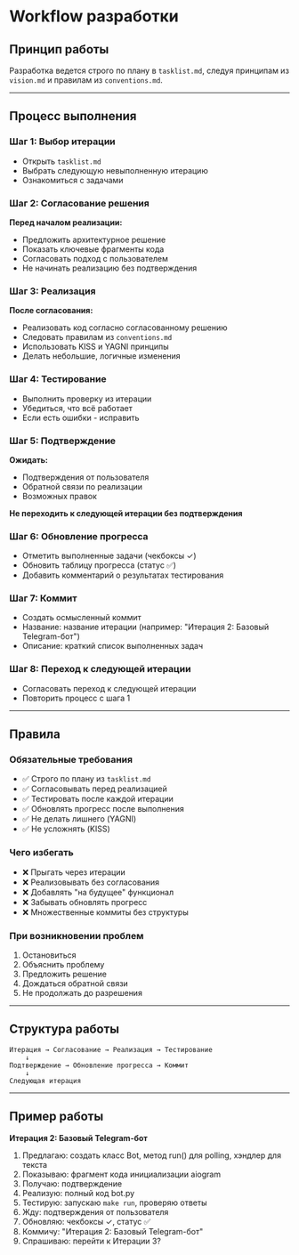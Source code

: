 # Workflow разработки

## Принцип работы

Разработка ведется строго по плану в `tasklist.md`, следуя принципам из `vision.md` и правилам из `conventions.md`.

---

## Процесс выполнения

### Шаг 1: Выбор итерации

- Открыть `tasklist.md`
- Выбрать следующую невыполненную итерацию
- Ознакомиться с задачами

### Шаг 2: Согласование решения

**Перед началом реализации:**
- Предложить архитектурное решение
- Показать ключевые фрагменты кода
- Согласовать подход с пользователем
- Не начинать реализацию без подтверждения

### Шаг 3: Реализация

**После согласования:**
- Реализовать код согласно согласованному решению
- Следовать правилам из `conventions.md`
- Использовать KISS и YAGNI принципы
- Делать небольшие, логичные изменения

### Шаг 4: Тестирование

- Выполнить проверку из итерации
- Убедиться, что всё работает
- Если есть ошибки - исправить

### Шаг 5: Подтверждение

**Ожидать:**
- Подтверждения от пользователя
- Обратной связи по реализации
- Возможных правок

**Не переходить к следующей итерации без подтверждения**

### Шаг 6: Обновление прогресса

- Отметить выполненные задачи (чекбоксы ✓)
- Обновить таблицу прогресса (статус ✅)
- Добавить комментарий о результатах тестирования

### Шаг 7: Коммит

- Создать осмысленный коммит
- Название: название итерации (например: "Итерация 2: Базовый Telegram-бот")
- Описание: краткий список выполненных задач

### Шаг 8: Переход к следующей итерации

- Согласовать переход к следующей итерации
- Повторить процесс с шага 1

---

## Правила

### Обязательные требования

- ✅ Строго по плану из `tasklist.md`
- ✅ Согласовывать перед реализацией
- ✅ Тестировать после каждой итерации
- ✅ Обновлять прогресс после выполнения
- ✅ Не делать лишнего (YAGNI)
- ✅ Не усложнять (KISS)

### Чего избегать

- ❌ Прыгать через итерации
- ❌ Реализовывать без согласования
- ❌ Добавлять "на будущее" функционал
- ❌ Забывать обновлять прогресс
- ❌ Множественные коммиты без структуры

### При возникновении проблем

1. Остановиться
2. Объяснить проблему
3. Предложить решение
4. Дождаться обратной связи
5. Не продолжать до разрешения

---

## Структура работы

```
Итерация → Согласование → Реализация → Тестирование 
    ↓
Подтверждение → Обновление прогресса → Коммит
    ↓
Следующая итерация
```

---

## Пример работы

**Итерация 2: Базовый Telegram-бот**

1. Предлагаю: создать класс Bot, метод run() для polling, хэндлер для текста
2. Показываю: фрагмент кода инициализации aiogram
3. Получаю: подтверждение
4. Реализую: полный код bot.py
5. Тестирую: запускаю `make run`, проверяю ответы
6. Жду: подтверждения от пользователя
7. Обновляю: чекбоксы ✓, статус ✅
8. Коммичу: "Итерация 2: Базовый Telegram-бот"
9. Спрашиваю: перейти к Итерации 3?

